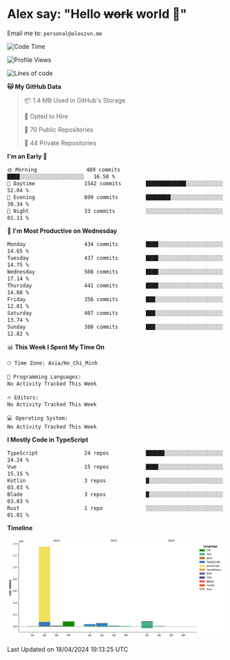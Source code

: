# Alex say: "Hello ~~work~~ world 🐾"
Email me to: `personal@alexzvn.me`

<!--START_SECTION:waka-->
![Code Time](http://img.shields.io/badge/Code%20Time-1%2C066%20hrs%2055%20mins-blue)

![Profile Views](http://img.shields.io/badge/Profile%20Views-0-blue)

![Lines of code](https://img.shields.io/badge/From%20Hello%20World%20I%27ve%20Written-1.6%20million%20lines%20of%20code-blue)

**🐱 My GitHub Data** 

> 📦 1.4 MB Used in GitHub's Storage 
 > 
> 💼 Opted to Hire
 > 
> 📜 70 Public Repositories 
 > 
> 🔑 44 Private Repositories 
 > 
**I'm an Early 🐤** 

```text
🌞 Morning                489 commits         ████░░░░░░░░░░░░░░░░░░░░░   16.50 % 
🌆 Daytime                1542 commits        █████████████░░░░░░░░░░░░   52.04 % 
🌃 Evening                899 commits         ████████░░░░░░░░░░░░░░░░░   30.34 % 
🌙 Night                  33 commits          ░░░░░░░░░░░░░░░░░░░░░░░░░   01.11 % 
```
📅 **I'm Most Productive on Wednesday** 

```text
Monday                   434 commits         ████░░░░░░░░░░░░░░░░░░░░░   14.65 % 
Tuesday                  437 commits         ████░░░░░░░░░░░░░░░░░░░░░   14.75 % 
Wednesday                508 commits         ████░░░░░░░░░░░░░░░░░░░░░   17.14 % 
Thursday                 441 commits         ████░░░░░░░░░░░░░░░░░░░░░   14.88 % 
Friday                   356 commits         ███░░░░░░░░░░░░░░░░░░░░░░   12.01 % 
Saturday                 407 commits         ███░░░░░░░░░░░░░░░░░░░░░░   13.74 % 
Sunday                   380 commits         ███░░░░░░░░░░░░░░░░░░░░░░   12.82 % 
```


📊 **This Week I Spent My Time On** 

```text
🕑︎ Time Zone: Asia/Ho_Chi_Minh

💬 Programming Languages: 
No Activity Tracked This Week

🔥 Editors: 
No Activity Tracked This Week

💻 Operating System: 
No Activity Tracked This Week
```

**I Mostly Code in TypeScript** 

```text
TypeScript               24 repos            ██████░░░░░░░░░░░░░░░░░░░   24.24 % 
Vue                      15 repos            ████░░░░░░░░░░░░░░░░░░░░░   15.15 % 
Kotlin                   3 repos             █░░░░░░░░░░░░░░░░░░░░░░░░   03.03 % 
Blade                    3 repos             █░░░░░░░░░░░░░░░░░░░░░░░░   03.03 % 
Rust                     1 repo              ░░░░░░░░░░░░░░░░░░░░░░░░░   01.01 % 
```



**Timeline**

![Lines of Code chart](https://raw.githubusercontent.com/alexzvn/alexzvn/main/assets/bar_graph.png)


 Last Updated on 18/04/2024 19:13:25 UTC
<!--END_SECTION:waka-->

